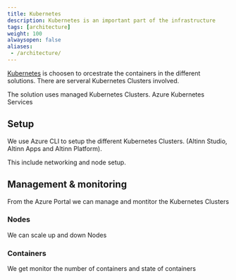 ```yaml
---
title: Kubernetes
description: Kubernetes is an important part of the infrastructure
tags: [architecture]
weight: 100
alwaysopen: false
aliases:
 - /architecture/
---
```


[Kubernetes](https://kubernetes.io/) is choosen to orcestrate the containers in the different solutions. There are serveral Kubernetes Clusters involved.

The solution uses managed Kubernetes Clusters. Azure Kubernetes Services 

## Setup
We use Azure CLI to setup the different Kubernetes Clusters. (Altinn Studio, Altinn Apps and Altinn Platform).

This include networking and node setup.

## Management & monitoring
From the Azure Portal we can manage and montitor the Kubernetes Clusters

### Nodes
We can scale up and down Nodes

### Containers
We get monitor the number of containers and state of containers
